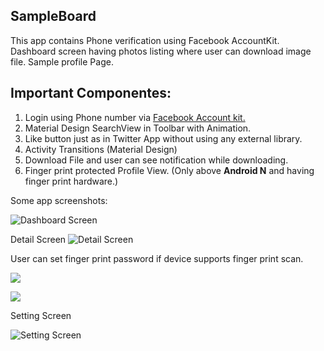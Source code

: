 ## SampleBoard
This app contains Phone verification using Facebook AccountKit. Dashboard screen having photos listing where user can download image file. Sample profile Page.

## Important Componentes:
1. Login using Phone number via [Facebook Account kit.](https://developers.facebook.com/docs/accountkit "Facebook Account kit")
2. Material Design SearchView in Toolbar with Animation.
3. Like button just as in Twitter App without using any external library.
4. Activity Transitions (Material Design)
5. Download File and user can see notification while downloading.
6. Finger print protected Profile View. (Only above **Android N** and having finger print hardware.)



Some app screenshots:

![Dashboard Screen]({{site.baseurl}}/https://drive.google.com/open?id=1c93XFhqpIGPY4GuEOcN7oEyaVD-2csmd)

Detail Screen
![Detail Screen]({{site.baseurl}}/https://drive.google.com/open?id=1zD63IXoaD9TkotsoNlEyFLSyasVcMwpi)

User can set finger print password if device supports finger print scan.

![]({{site.baseurl}}/https://drive.google.com/open?id=1bF7jA3YvSKmpzmnDBQH32MgK1rzmdoZ8)

![]({{site.baseurl}}/https://drive.google.com/open?id=1EyRG3s6Ufp-abiKl90V5-l3sYGgn4fq6)

Setting Screen

![Setting Screen]({{site.baseurl}}/https://drive.google.com/open?id=1GsedIg5c9Uy_kl0hwb8RjOB_yaOgUEHN)





